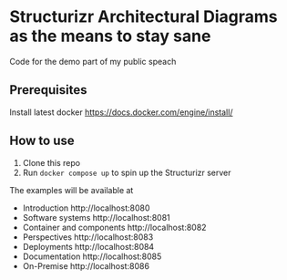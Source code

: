 # Structurizr Architectural Diagrams as the means to stay sane
Code for the demo part of my public speach

## Prerequisites
Install latest docker https://docs.docker.com/engine/install/

## How to use
1. Clone this repo
2. Run `docker compose up` to spin up the Structurizr server

The examples will be available at
- Introduction http://localhost:8080
- Software systems http://localhost:8081
- Container and components http://localhost:8082
- Perspectives http://localhost:8083
- Deployments http://localhost:8084
- Documentation http://localhost:8085
- On-Premise http://localhost:8086
